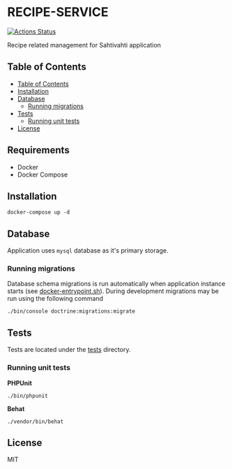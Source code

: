 # RECIPE-SERVICE

[![Actions Status](https://github.com/sahtivahti/recipe-service/workflows/CI/badge.svg)](https://github.com/sahtivahti/recipe-service/actions)

Recipe related management for Sahtivahti application

## Table of Contents

* [Table of Contents](#table-of-contents)
* [Installation](#installation)
* [Database](#database)
  * [Running migrations](#running-migrations)
* [Tests](#tests)
  * [Running unit tests](#running-unit-tests)
* [License](#license)

## Requirements

* Docker
* Docker Compose

## Installation

```
docker-compose up -d
```

## Database

Application uses `mysql` database as it's primary storage.

### Running migrations

Database schema migrations is run automatically when application instance starts (see [docker-entrypoint.sh](./docker-entrypoint.sh)). During development migrations may be run using the following command

```
./bin/console doctrine:migrations:migrate
```

## Tests

Tests are located under the [tests](./tests) directory.

### Running unit tests

**PHPUnit**

```
./bin/phpunit
```

**Behat**

```
./vendor/bin/behat
```

## License

MIT
